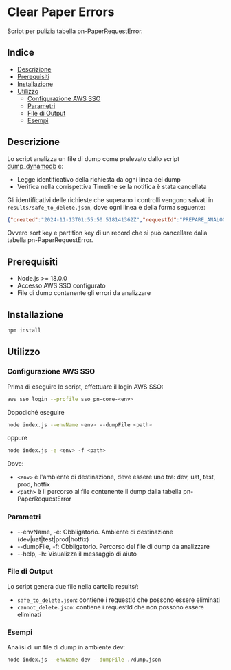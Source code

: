 # Clear Paper Errors

Script per pulizia tabella pn-PaperRequestError.

## Indice

* [Descrizione](#descrizione)
* [Prerequisiti](#prerequisiti)
* [Installazione](#installazione)
* [Utilizzo](#utilizzo)
  * [Configurazione AWS SSO](#configurazione-aws-sso)
  * [Parametri](#parametri)
  * [File di Output](#file-di-output)
  * [Esempi](#esempi)

## Descrizione

Lo script analizza un file di dump come prelevato dallo script [dump_dynamodb](https://github.com/pagopa/pn-troubleshooting/tree/main/dump_dynamodb) e:
- Legge identificativo della richiesta da ogni linea del dump
- Verifica nella corrispettiva Timeline se la notifica è stata cancellata

Gli identificativi delle richieste che superano i controlli vengono salvati in `results/safe_to_delete.json`, dove ogni linea è della forma seguente:

```json
{"created":"2024-11-13T01:55:50.518141362Z","requestId":"PREPARE_ANALOG_DOMICILE.IUN_UZKJ-NGJK-GDPD-202411-H-1.RECINDEX_0.ATTEMPT_0"}
```
Ovvero sort key e partition key di un record che si può cancellare dalla tabella pn-PaperRequestError.

## Prerequisiti

- Node.js >= 18.0.0
- Accesso AWS SSO configurato
- File di dump contenente gli errori da analizzare

## Installazione

```bash
npm install
```

## Utilizzo

### Configurazione AWS SSO

Prima di eseguire lo script, effettuare il login AWS SSO:
```bash
aws sso login --profile sso_pn-core-<env>
```
Dopodiché eseguire
```bash
node index.js --envName <env> --dumpFile <path>
```
oppure
```bash
node index.js -e <env> -f <path>
```
Dove:

- `<env>` è l'ambiente di destinazione, deve essere uno tra: dev, uat, test, prod, hotfix
- `<path>` è il percorso al file contenente il dump dalla tabella pn-PaperRequestError 

### Parametri

- --envName, -e: Obbligatorio. Ambiente di destinazione (dev|uat|test|prod|hotfix)
- --dumpFile, -f: Obbligatorio. Percorso del file di dump da analizzare
- --help, -h: Visualizza il messaggio di aiuto

### File di Output

Lo script genera due file nella cartella results/:

- `safe_to_delete.json`: contiene i requestId che possono essere eliminati
- `cannot_delete.json`: contiene i requestId che non possono essere eliminati

### Esempi

Analisi di un file di dump in ambiente dev:
```bash
node index.js --envName dev --dumpFile ./dump.json
```